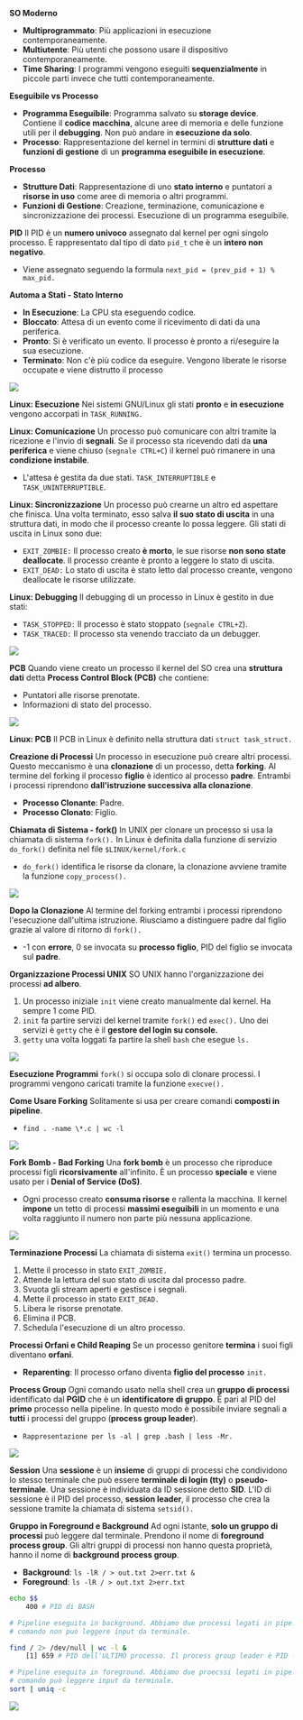 **SO Moderno**
- **Multiprogrammato**: Più applicazioni in esecuzione contemporaneamente.
- **Multiutente**: Più utenti che possono usare il dispositivo contemporaneamente.
- **Time Sharing**: I programmi vengono eseguiti **sequenzialmente** in piccole parti invece che tutti contemporaneamente.

**Eseguibile vs Processo**
- **Programma Eseguibile**: Programma salvato su **storage device**. Contiene il **codice macchina**, alcune aree di memoria e delle funzione utili per il **debugging**. Non può andare in **esecuzione da solo**.
- **Processo**: Rappresentazione del kernel in termini di **strutture dati** e **funzioni di gestione** di un **programma eseguibile in esecuzione**.

**Processo**
- **Strutture Dati**: Rappresentazione di uno **stato interno** e puntatori a **risorse in uso** come aree di memoria o altri programmi.
- **Funzioni di Gestione**: Creazione, terminazione, comunicazione e sincronizzazione dei processi. Esecuzione di un programma eseguibile.

**PID**
Il PID è un **numero univoco** assegnato dal kernel per ogni singolo processo. È rappresentato dal tipo di dato `pid_t` che è un **intero non negativo**.
- Viene assegnato seguendo la formula `next_pid = (prev_pid + 1) % max_pid.`

**Automa a Stati - Stato Interno**
- **In Esecuzione**: La CPU sta eseguendo codice.
- **Bloccato**: Attesa di un evento come il ricevimento di dati da una periferica.
- **Pronto**: Si è verificato un evento. Il processo è pronto a ri/eseguire la sua esecuzione.
- **Terminato**: Non c'è più codice da eseguire. Vengono liberate le risorse occupate e viene distrutto il processo

![](Automa-Stati.png)

**Linux: Esecuzione**
Nei sistemi GNU/Linux gli stati **pronto** e **in esecuzione** vengono accorpati in `TASK_RUNNING.`

**Linux: Comunicazione**
Un processo può comunicare con altri tramite la ricezione e l'invio di **segnali**. Se il processo sta ricevendo dati da **una periferica** e viene chiuso (`segnale CTRL+C`) il kernel può rimanere in una **condizione instabile**.
- L'attesa è gestita da due stati. `TASK_INTERRUPTIBLE` e `TASK_UNINTERRUPTIBLE`.

**Linux: Sincronizzazione**
Un processo può crearne un altro ed aspettare che finisca. Una volta terminato, esso salva **il suo stato di uscita** in una struttura dati, in modo che il processo creante lo possa leggere. Gli stati di uscita in Linux sono due:
- `EXIT_ZOMBIE:` Il processo creato **è morto**, le sue risorse **non sono state deallocate**. Il processo creante è pronto a leggere lo stato di uscita.
- `EXIT_DEAD:` Lo stato di uscita è stato letto dal processo creante, vengono deallocate le risorse utilizzate.

**Linux: Debugging**
Il debugging di un processo in Linux è gestito in due stati:
- `TASK_STOPPED:` Il processo è stato stoppato (`segnale CTRL+Z`).
- `TASK_TRACED:` Il processo sta venendo tracciato da un debugger.

![](Automa-Stati-Linux.png)

**PCB**
Quando viene creato un processo il kernel del SO crea una **struttura dati** detta **Process Control Block (PCB)** che contiene:
- Puntatori alle risorse prenotate.
- Informazioni di stato del processo.

![](PCB.png)

**Linux: PCB**
Il PCB in Linux è definito nella struttura dati `struct task_struct.`

**Creazione di Processi**
Un processo in esecuzione può creare altri processi. Questo meccanismo è una **clonazione** di un processo, detta **forking**. Al termine del forking il processo **figlio** è identico al processo **padre**. Entrambi i processi riprendono **dall'istruzione successiva alla clonazione**.
- **Processo Clonante**: Padre.
- **Processo Clonato**: Figlio.

**Chiamata di Sistema - fork()**
In UNIX per clonare un processo si usa la chiamata di sistema `fork().` In Linux è definita dalla funzione di servizio `do_fork()` definita nel file `$LINUX/kernel/fork.c`
- `do_fork()` identifica le risorse da clonare, la clonazione avviene tramite la funzione `copy_process().`

![](Fork.png)

**Dopo la Clonazione**
Al termine del forking entrambi i processi riprendono l'esecuzione dall'ultima istruzione. Riusciamo a distinguere padre dal figlio grazie al valore di ritorno di `fork().`
- -1 con **errore**, 0 se invocata su **processo figlio**, PID del figlio se invocata sul **padre**.

**Organizzazione Processi UNIX**
SO UNIX hanno l'organizzazione dei processi **ad albero**.
1) Un processo iniziale `init` viene creato manualmente dal kernel. Ha sempre 1 come PID.
2) `init` fa partire servizi del kernel tramite `fork()` ed `exec().` Uno dei servizi è `getty` che è il **gestore del login su console.**
3) `getty` una volta loggati fa partire la shell `bash` che esegue `ls.`

![](Albero-Processi.png)

**Esecuzione Programmi**
`fork()` si occupa solo di clonare processi. I programmi vengono caricati tramite la funzione `execve().`

**Come Usare Forking**
Solitamente si usa per creare comandi **composti in pipeline**.
- `find . -name \*.c | wc -l`

![](Pipeline-Comando.png)

**Fork Bomb - Bad Forking**
Una **fork bomb** è un processo che riproduce processi figli **ricorsivamente** all'infinito. È un processo **speciale** e viene usato per i **Denial of Service (DoS)**.
- Ogni processo creato **consuma risorse** e rallenta la macchina. Il kernel **impone** un tetto di processi **massimi eseguibili** in un momento e una volta raggiunto il numero non parte più nessuna applicazione.

![](Forkbomb.png)

**Terminazione Processi**
La chiamata di sistema `exit()` termina un processo.
1) Mette il processo in stato `EXIT_ZOMBIE.`
2) Attende la lettura del suo stato di uscita dal processo padre.
3) Svuota gli stream aperti e gestisce i segnali.
4) Mette il processo in stato `EXIT_DEAD.`
5) Libera le risorse prenotate.
6) Elimina il PCB.
7) Schedula l'esecuzione di un altro processo.

**Processi Orfani e Child Reaping**
Se un processo genitore **termina** i suoi figli diventano **orfani**.
- **Reparenting**: Il processo orfano diventa **figlio del processo** `init.`

**Process Group**
Ogni comando usato nella shell crea un **gruppo di processi** identificato dal **PGID** che è un **identificatore di gruppo**. È pari al PID del **primo** processo nella pipeline. In questo modo è possibile inviare segnali a **tutti** i processi del gruppo (**process group leader**).
- `Rappresentazione per ls -al | grep .bash | less -Mr.`

![](Organizzazione-Gruppi.png)

**Session**
Una **sessione** è un **insieme** di gruppi di processi che condividono lo stesso terminale che può essere **terminale di login (tty)** o **pseudo-terminale**. Una sessione è individuata da ID sessione detto **SID**. L'ID di sessione è il PID del processo, **session leader**, il processo che crea la sessione tramite la chiamata di sistema `setsid().`

**Gruppo in Foreground e Background**
Ad ogni istante, **solo un gruppo di processi** può leggere dal terminale. Prendono il nome di **foreground process group**. Gli altri gruppi di processi non hanno questa proprietà, hanno il nome di **background process group**.
- **Background**: `ls -lR / > out.txt 2>err.txt &`
- **Foreground**: `ls -lR / > out.txt 2>err.txt`

``` BASH
echo $$
	400 # PID di BASH

# Pipeline eseguita in background. Abbiamo due processi legati in pipe. Il
# comando non può leggere input da terminale.

find / 2> /dev/null | wc -l & 
	[1] 659 # PID dell'ULTIMO processo. Il process group leader è PID - 1.

# Pipeline eseguita in foreground. Abbiamo due proecssi legati in pipe. Il
# comando può leggere input da terminale.
sort | uniq -c
```

![](PID-PGID-SID.png)